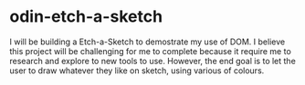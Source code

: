 # odin-etch-a-sketch
I will be building a Etch-a-Sketch to demostrate my use of DOM. 
I believe this project will be challenging for me to complete because it require me to research and explore to new tools to use.
However, the end goal is to let the user to draw whatever they like on sketch, using various of colours.